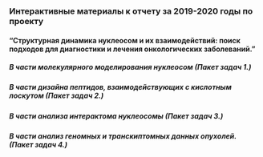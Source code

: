 ###  Интерактивные материалы к отчету за 2019-2020 годы по проекту
#### “Структурная динамика нуклеосом и их взаимодействий: поиск подходов для диагностики и лечения онкологических заболеваний.”

##### В части молекулярного моделирования нуклеосом (Пакет задач 1.)


##### В части дизайна пептидов, взаимодействующих с кислотным лоскутом (Пакет задач 2.)


##### В части анализа интерактома нуклеосомы (Пакет задач 3.)


##### В части анализ геномных и транскиптомных данных опухолей. (Пакет задач 4.)

